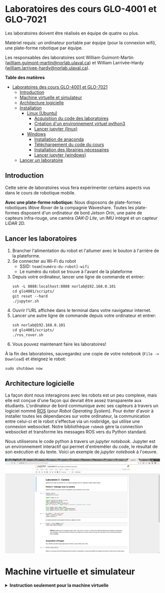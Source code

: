 # Laboratoires des cours GLO-4001 et GLO-7021

Les laboratoires doivent être réalisés en équipe de quatre ou plus.

Matériel requis: un ordinateur portable par équipe (pour la connexion wifi), une plate-forme robotique par équipe.

Les responsables des laboratoires sont William Guimont-Martin (william.guimont-martin@norlab.ulaval.ca) et William
Larrivée-Hardy (william.larrivee-hardy@norlab.ulaval.ca).

<!-- markdown-toc start - Don't edit this section. Run M-x markdown-toc-refresh-toc -->
**Table des matières**

- [Laboratoires des cours GLO-4001 et GLO-7021](#laboratoires-des-cours-glo-4001-et-glo-7021)
    - [Introduction](#introduction)
    - [Machine virtuelle et simulateur](#machine-virtuelle-et-simulateur)
    - [Architecture logicielle](#architecture-logicielle)
    - [Installation](#installation)
        - [Linux (Ubuntu)](#linux-ubuntu)
            - [Acquisition du code des laboratoires](#acquisition-du-code-des-laboratoires)
            - [Création d'un environnement virtuel python3](#création-dun-environnement-virtuel-python3)
            - [Lancer jupyter (linux)](#lancer-jupyter-linux)
        - [Windows](#windows)
            - [Installation de anaconda](#installation-de-anaconda)
            - [Téléchargement du code du cours](#téléchargement-du-code-du-cours)
            - [Installation des librairies nécessaires](#installation-des-librairies-nécessaires)
            - [Lancer jupyter (windows)](#lancer-jupyter-windows)
    - [Lancer un laboratoire](#lancer-un-laboratoire)

<!-- markdown-toc end -->

## Introduction

Cette série de laboratoires vous fera expérimenter certains aspects vus dans le cours de robotique mobile.

**Avec une plate-forme robotique:** Nous disposons de plate-formes robotiques
*Wave Rover* de la compagnie Waveshare. Toutes les plate-formes disposent d'un
ordinateur de bord *Jetson Orin*, une paire de capteurs infra-rouge, une caméra
*OAK-D Lite*, un IMU intégré et un capteur LiDAR 2D.

## Lancer les laboratoires
1. Brancher l'alimentation du robot et l'allumer avec le bouton à l'arrière de la plateforme.
2. Se connecter au Wi-Fi du robot
    - SSID: `team[numéro-du-robot]-wifi`
    - Le numéro du robot se trouve à l'avant de la plateforme
3. Depuis votre ordinateur, lancer une ligne de commande et entrer:
   ```shell
   ssh -L 8888:localhost:8888 norlab@192.168.0.101
   cd glo4001/scripts/
   git reset --hard
   ./jupyter.sh
   ```
4. Ouvrir l'URL affichée dans le terminal dans votre navigateur internet.
5. Lancer une autre ligne de commande depuis votre ordinateur et entrer:
   ```shell
   ssh norlab@192.168.0.101
   cd glo4001/scripts/
   ./ros_rover.sh
   ```
6. Vous pouvez maintenant faire les laboratoires!

À la fin des laboratoires, sauvegardez une copie de votre notebook (`File -> Download`) et éteignez le robot:

```shell
sudo shutdown now
```

## Architecture logicielle

La façon dont nous interagirons avec les robots est un peu complexe, mais elle
est conçue d'une façon qui devrait être assez transparente aux étudiants. 
L'ordinateur de bord communique avec ses capteurs à travers un logiciel nommé [ROS](https://www.ros.org/) (pour *Robot Operating System*).
Pour éviter d'avoir à installer toutes les dépendances sur votre ordinateur, la communication entre celui-ci et le robot s'effectue via un rosbridge, qui utilise une connexion websocket.
Notre bibliothèque `robmob` gère la connection websocket et transforme les messages ROS vers du Python standard.

Nous utiliserons le code python à travers un *jupyter notebook*. Jupyter est un
environnement interactif qui permet d'entremêler du code, le résultat de son
exécution et du texte. Voici un exemple de *jupyter notebook* à l'oeuvre.

<img src="doc/jupyterexample.png"></img>

# Machine virtuelle et simulateur

<details id="simulation">
<summary><b>Instruction seulement pour la machine virtuelle</b></summary>
Entre les années 2020 et 2023, nous utilisions un simulateur.
Les laboratoires restent pour la majorité compatibles avec Gazebo, mais nous n'offrons pas de support pour le faire fonctionner.

**En simulation:** Le simulateur vient émuler la plate-forme robotique et l'ordinateur de bord du `kobuki`.
Le principe reste le même: on ouvre une connexion websocket avec le simulateur et l'on peut interagir avec ROS comme s'
il
s'agissait d'une vraie plate-forme robotique.

**Si vous utilisez votre propre ordinateur:**
Téléchargez la machine virtuelle pour **VirtualBox** disponible
à [Machine Virtuelle VirtualBox v3](https://ulavaldti-my.sharepoint.com/:u:/g/personal/wigum_ulaval_ca/EYQpkPsRKL1GlxzyoQQNUj8B-GOfM4oa2a5-BQnWEbkf9A?e=eS72gP).

Lien de la VM v2: [glo4001-virtualbox-v2](http://www2.ift.ulaval.ca/~pgiguere/download/glo4001-v2.zip)

**Si vous utilisez un ordinateur du laboratoire informatique:**
Téléchargez la machine virtuelle pour **VMWare** disponible
à [Machine Virtuelle VMWare v3](https://ulavaldti-my.sharepoint.com/:u:/g/personal/wigum_ulaval_ca/EZkfr_HfKLJAsYOqXYXnAIkBkjhUWwmjHitjCkG8OISnVA?e=uO7EXK).
Tous les fichiers que vous désirez conserver doivent être dans votre dossier OneDrive, **sinon ils seront supprimés par
le système informatique.**

**IMPORTANT:**
Voici les informations de connexion :

```
Username: student
Password: student
```

**IMPORTANT:** Ne pas faire les mises-à-jour sur les machines virtuelles.

Pour plus d'information sur la mise en place des machines virtuelles, voir le notebook `ConfigurationVM`.

Dans la machine virtuelle, ouvrez un terminal (`CTRL-ALT-T`), et entrez les commandes:

```bash
cd ~/catkin_ws && git pull
cd ~/glo4001
git pull
source venv/bin/activate
jupyter notebook
```

**Vous devrez exécuter ces lignes à chaque début de laboratoire!**

Dans le *jupyter notebook*, ouvrez le fichier *Laboratoire 0.ipynb*. La suite des
instructions, incluant comment interagir avec le robot, s'y trouve.
</details>
